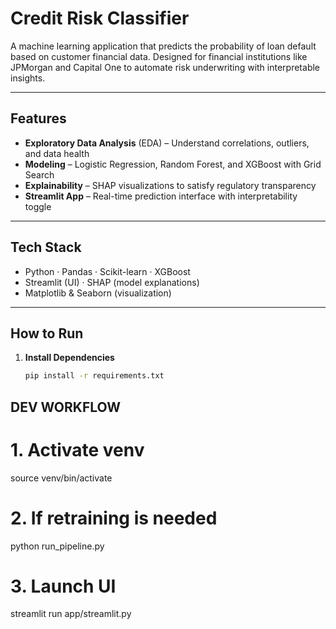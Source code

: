 # Credit Risk Classifier

A machine learning application that predicts the probability of loan default based on customer financial data. Designed for financial institutions like JPMorgan and Capital One to automate risk underwriting with interpretable insights.

---

## Features

- **Exploratory Data Analysis** (EDA) – Understand correlations, outliers, and data health
- **Modeling** – Logistic Regression, Random Forest, and XGBoost with Grid Search
- **Explainability** – SHAP visualizations to satisfy regulatory transparency
- **Streamlit App** – Real-time prediction interface with interpretability toggle

---

## Tech Stack

- Python · Pandas · Scikit-learn · XGBoost  
- Streamlit (UI) · SHAP (model explanations)  
- Matplotlib & Seaborn (visualization)  

---

## How to Run

1. **Install Dependencies**

   ```bash
   pip install -r requirements.txt


## DEV WORKFLOW 

# 1. Activate venv
source venv/bin/activate

# 2. If retraining is needed
python run_pipeline.py

# 3. Launch UI
streamlit run app/streamlit.py
